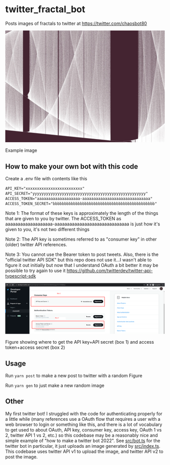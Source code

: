 # twitter_fractal_bot

Posts images of fractals to twitter at https://twitter.com/chaosbot80

![](img/2.jpeg)

Example image

## How to make your own bot with this code

Create a .env file with contents like this

```
API_KEY="xxxxxxxxxxxxxxxxxxxxxxxxx"
API_SECRET="yyyyyyyyyyyyyyyyyyyyyyyyyyyyyyyyyyyyyyyyyyyyyyyyyy"
ACCESS_TOKEN="aaaaaaaaaaaaaaaaaaa-aaaaaaaaaaaaaaaaaaaaaaaaaaaaaa"
ACCESS_TOKEN_SECRET="bbbbbbbbbbbbbbbbbbbbbbbbbbbbbbbbbbbbbbbbbbbbb"
```

Note 1: The format of these keys is approximately the length of the things that
are given to you by twitter. The ACCESS_TOKEN as
aaaaaaaaaaaaaaaaaaa-aaaaaaaaaaaaaaaaaaaaaaaaaaaaaa is just how it's given to
you, it's not two different things

Note 2: The API key is sometimes referred to as "consumer key" in other (older)
twitter API references.

Note 3: You cannot use the Bearer token to post tweets. Also, there is the
"official twitter API SDK" but this repo does not use it...I wasn't able to
figure it out initially but now that I understand OAuth a bit better it may be
possible to try again to use it
https://github.com/twitterdev/twitter-api-typescript-sdk

![](img/devpanel.png)

Figure showing where to get the API key+API secret (box 1) and access token+access secret (box 2)

## Usage

Run `yarn post` to make a new post to twitter with a random Figure

Run `yarn gen` to just make a new random image

## Other

My first twitter bot! I struggled with the code for authenticating properly for
a little while (many references use a OAuth flow that requires a user with a
web browser to login or something like this, and there is a lot of vocabulary
to get used to about OAuth, API key, consumer key, access key, OAuth 1 vs 2,
twitter API 1 vs 2, etc.) so this codebase may be a reasonably nice and simple
example of "how to make a twitter bot 2022". See [src/bot.ts](src/bot.ts) for
the twitter bot in particular, it just uploads an image generated by
[src/index.ts](src/index.ts). This codebase uses twitter API v1 to upload the
image, and twitter API v2 to post the image.
